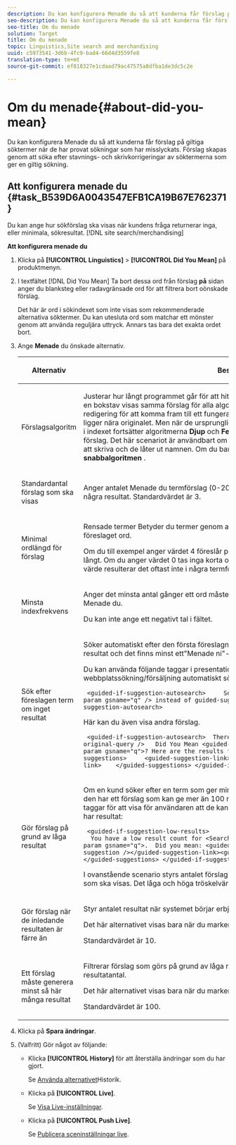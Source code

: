 ```yaml
---
description: Du kan konfigurera Menade du så att kunderna får förslag på giltiga söktermer när de har provat sökningar som har misslyckats. Förslag skapas genom att söka efter stavnings- och skrivkorrigeringar av söktermerna som ger en giltig sökning.
seo-description: Du kan konfigurera Menade du så att kunderna får förslag på giltiga söktermer när de har provat sökningar som har misslyckats. Förslag skapas genom att söka efter stavnings- och skrivkorrigeringar av söktermerna som ger en giltig sökning.
seo-title: Om du menade
solution: Target
title: Om du menade
topic: Linguistics,Site search and merchandising
uuid: c5973541-3d6b-4fc9-bad4-66d4d3559fe8
translation-type: tm+mt
source-git-commit: ef818327e1cdaad79ac47575a8dfba1de3dc5c2e

---
```



# Om du menade{#about-did-you-mean}

Du kan konfigurera Menade du så att kunderna får förslag på giltiga söktermer när de har provat sökningar som har misslyckats. Förslag skapas genom att söka efter stavnings- och skrivkorrigeringar av söktermerna som ger en giltig sökning.

## Att konfigurera menade du {#task_B539D6A0043547EFB1CA19B67E762371}

Du kan ange hur sökförslag ska visas när kundens fråga returnerar inga, eller minimala, sökresultat. [!DNL site search/merchandising]

<!-- 

t_configuring_did_you_mean.xml

 -->

**Att konfigurera menade du**

1. Klicka på **[!UICONTROL Linguistics]** > **[!UICONTROL Did You Mean]** på produktmenyn.
1. I textfältet [!DNL Did You Mean] Ta bort dessa ord från förslag **på** sidan anger du blanksteg eller radavgränsade ord för att filtrera bort oönskade förslag.

   Det här är ord i sökindexet som inte visas som rekommenderade alternativa söktermer. Du kan utesluta ord som matchar ett mönster genom att använda reguljära uttryck. Annars tas bara det exakta ordet bort.

1. Ange **Menade** du önskade alternativ.

   <!-- 
   
   r_did_you_mean_options.xml
   
   -->

   <table> 
    <thead> 
      <tr> 
      <th colname="col1" class="entry"> <p>Alternativ </p> </th> 
      <th colname="col2" class="entry"> <p>Beskrivning </p> </th> 
      </tr> 
    </thead>
    <tbody> 
      <tr> 
      <td colname="col1"> <p>Förslagsalgoritm </p> </td> 
      <td colname="col2"> <p>Justerar hur långt programmet går för att hitta förslag. Om en användare gör ett misstag med en bokstav visas samma förslag för alla algoritmer. Orsaken till detta är att det bara krävs en redigering för att komma fram till ett fungerande förslag, och alla algoritmer hittar ord som ligger nära originalet. Men när de ursprungliga söktermerna inte liknar de befintliga termerna i indexet fortsätter algoritmerna <b>Djup</b> och <b>Felaktig stavningsförslag</b> att söka efter möjliga förslag. Det här scenariot är användbart om en kund försöker med ett egennamn som är svårt att skriva och de låter ut namnen. Om du bara vill att liknande förslag ska visas kan du välja <b>snabbalgoritmen</b> . </p> </td> 
      </tr> 
      <tr> 
      <td colname="col1"> <p>Standardantal förslag som ska visas </p> </td> 
      <td colname="col2"> <p>Anger antalet Menade du termförslag (0-20) som du vill visa när en kunds sökning inte ger några resultat. Standardvärdet är 3. </p> </td> 
      </tr> 
      <tr> 
      <td colname="col1"> <p>Minimal ordlängd för förslag </p> </td> 
      <td colname="col2"> <p>Rensade termer Betyder du termer genom att ange det minsta antalet bokstäver för ett föreslaget ord. </p> <p>Om du till exempel anger värdet 4 föreslår programmet inte ett ord som är 1, 2 eller 3 tecken långt. Om du anger värdet 0 tas inga korta ord bort från termförslagen. Om du anger ett högt värde resulterar det oftast inte i några termförslag. Standardvärdet är 3. </p> </td> 
      </tr> 
      <tr> 
      <td colname="col1"> <p>Minsta indexfrekvens </p> </td> 
      <td colname="col2"> <p> Anger det minsta antal gånger ett ord måste finnas i indexet innan det tas med i ordlistan Menade du. </p> <p>Du kan inte ange ett negativt tal i fältet. </p> </td> 
      </tr> 
      <tr> 
      <td colname="col1"> <p>Sök efter föreslagen term om inget resultat </p> </td> 
      <td colname="col2"> <p>Söker automatiskt efter den första föreslagna termen när en kunds sökning inte ger några resultat och det finns minst ett"Menade ni"-förslag. </p> <p>Du kan använda följande taggar i presentationsmallen för att ange att webbplatssökning/försäljning automatiskt söker efter en annan term: </p> <p> <code>&nbsp;&lt;guided-if-suggestion-autosearch&gt;&nbsp;&nbsp;&nbsp;&nbsp;&nbsp;Search&nbsp;for&nbsp;&lt;guided-param&nbsp;gsname="q"&nbsp;/&gt;&nbsp;instead&nbsp;of&nbsp;guided-suggestion-original-query&nbsp;/&gt;&nbsp;&lt;/guided-if-suggestion-autosearch&gt;</code> </p> <p>Här kan du även visa andra förslag. </p> <p> <code>&nbsp;&lt;guided-if-suggestion-autosearch&gt;&nbsp;&nbsp;There&nbsp;was&nbsp;0&nbsp;matches&nbsp;for&nbsp;&lt;guided-suggestion-original-query&nbsp;/&gt;&nbsp;&nbsp;&nbsp;Did&nbsp;You&nbsp;Mean&nbsp;&lt;guided-param&nbsp;gsname="q"&gt;?&nbsp;Here&nbsp;are&nbsp;the&nbsp;results&nbsp;for&nbsp;that&nbsp;search.&nbsp;&nbsp;&nbsp;Or&nbsp;Did&nbsp;You&nbsp;Mean&nbsp;&nbsp;&nbsp;&nbsp;&lt;guided-suggestions&gt;&nbsp;&nbsp;&nbsp;&nbsp;&nbsp;&lt;guided-suggestion-link&gt;&lt;guided-suggestion&nbsp;/&gt;&lt;/guided-suggestion-link&gt;&nbsp;&nbsp;&nbsp;&nbsp;&lt;/guided-suggestions&gt;&nbsp;&lt;/guided-if-suggestion-autosearch&gt;</code> </p> </td> 
      </tr> 
      <tr> 
      <td colname="col1"> <p>Gör förslag på grund av låga resultat </p> </td> 
      <td colname="col2"> <p>Om en kund söker efter en term som ger mindre än tio resultat, kontrollerar sökmotorn om den har ett förslag som kan ge mer än 100 resultat. Om den gör det kan du använda följande taggar för att visa för användaren att de kanske har velat söka efter något annat medan de har resultat: </p> <p> <code>&nbsp;&lt;guided-if-suggestion-low-results&gt; &nbsp;&nbsp;You&nbsp;have&nbsp;a&nbsp;low&nbsp;result&nbsp;count&nbsp;for&nbsp;&lt;Search&nbsp;for&nbsp;guided-param&nbsp;gsname="q"&gt;.&nbsp;&nbsp;Did&nbsp;you&nbsp;mean:&nbsp;&lt;guided-suggestion&gt;&lt;guided-suggestion-link&gt;&lt;guided-suggestion&nbsp;/&gt;&lt;/guided-suggestion-link&gt;&lt;guided-if-not-last&gt;,&nbsp;&lt;/guided-if-not-last&gt;&lt;/guided-suggestions&gt;&nbsp;&lt;/guided-if-suggestion-low-results&gt;</code> </p> <p> I ovanstående scenario styrs antalet förslag av värdet som anges i <span class="uicontrol"> standardantalet förslag som ska visas</span>. Det låga och höga tröskelvärdet kan konfigureras med alternativen nedan. </p> </td> 
      </tr> 
      <tr> 
      <td colname="col1"> <p>Gör förslag när de inledande resultaten är färre än </p> </td> 
      <td colname="col2"> <p>Styr antalet resultat när systemet börjar erbjuda förslag. </p> <p>Det här alternativet visas bara när du markerar <span class="uicontrol"> Gör förslag på grund av låga resultat</span>. </p> <p>Standardvärdet är 10. </p> </td> 
      </tr> 
      <tr> 
      <td colname="col1"> <p>Ett förslag måste generera minst så här många resultat </p> </td> 
      <td colname="col2"> <p>Filtrerar förslag som görs på grund av låga resultat i den primära sökningen efter deras resultatantal. </p> <p>Det här alternativet visas bara när du markerar <span class="uicontrol"> Gör förslag på grund av låga resultat</span>. </p> <p>Standardvärdet är 100. </p> </td> 
      </tr> 
    </tbody> 
    </table>

1. Klicka på **Spara ändringar**.
1. (Valfritt) Gör något av följande:

   * Klicka **[!UICONTROL History]** för att återställa ändringar som du har gjort.

      Se [Använda alternativet](../t-using-the-history-option.md#task_70DD3F87A67242BBBD2CB27156F43002)Historik.

   * Klicka på **[!UICONTROL Live]**.

      Se [Visa Live-inställningar](../c-about-staging.md#task_401A0EBDB5DB4D4CA933CBA7BECDC10F).

   * Klicka på **[!UICONTROL Push Live]**.

      Se [Publicera sceninställningar live](../c-about-staging.md#task_44306783B4C0408AAA58B471DAF2D9A4).

